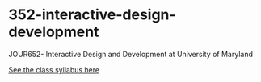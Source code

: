 # 352-interactive-design-development
JOUR652- Interactive Design and Development at University of Maryland

[See the class syllabus here](https://docs.google.com/document/d/e/2PACX-1vTceriX-ZWLNFnJLoVPI083JUkRRVLkOxvzHmL_xNf6SoMo487wFzQZo-5yMAJFQq4zmv-uWlrGEXEY/pub)
